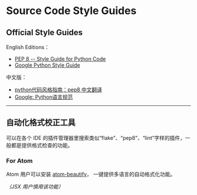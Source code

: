 Source Code Style Guides
===

## Official Style Guides

English Editions：

  - [PEP 8 -- Style Guide for Python Code](https://www.python.org/dev/peps/pep-0008/)
  - [Google Python Style Guide](https://google.github.io/styleguide/pyguide.html)

中文版：

  - [python代码风格指南：pep8 中文翻译](https://my.oschina.net/u/1433482/blog/464444)
  - [Google: Python语言规范](http://zh-google-styleguide.readthedocs.io/en/latest/google-python-styleguide/python_language_rules/#lexical-scoping)

---

## 自动化格式校正工具

可以在各个 IDE 的插件管理器里搜索类似“flake”、“pep8”、“lint”字样的插件，一般都是提供格式检查的功能。


### For Atom

Atom 用户可以安装 [atom-beautify](https://atom.io/packages/atom-beautify)，
一键提供多语言的自动格式化功能。

*（JSX 用户慎用该功能）*
